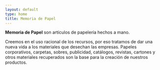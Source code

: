 ```yaml
---
layout: default
type: home
title: Memoria de Papel
---
```


**Memoria de Papel** son artículos de papelería hechos a mano.

Creemos en el uso racional de los recursos, por eso tratamos de dar una nueva vida a los materiales que desechan las empresas. Papeles corporativos, carpetas, sobres, publicidad, catálogos, revistas, cartones y otros materiales recuperados son la base para la creación de nuestros productos.
